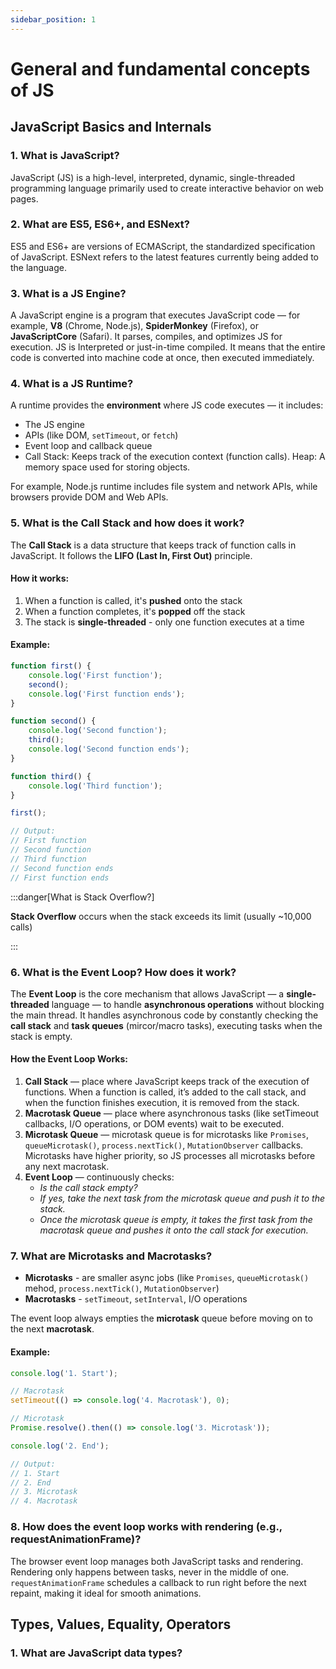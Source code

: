 ```yaml
---
sidebar_position: 1
---
```


# General and fundamental concepts of JS

## JavaScript Basics and Internals

### 1. What is JavaScript?
JavaScript (JS) is a high-level, interpreted, dynamic, single-threaded programming language primarily used to create interactive behavior on web pages. 

### 2. What are ES5, ES6+, and ESNext?
ES5 and ES6+ are versions of ECMAScript, the standardized specification of JavaScript. ESNext refers to the latest features currently being added to the language.

### 3. What is a JS Engine?
A JavaScript engine is a program that executes JavaScript code — for example, **V8** (Chrome, Node.js), **SpiderMonkey** (Firefox), or **JavaScriptCore** (Safari). It parses, compiles, and optimizes JS for execution. JS is Interpreted or just-in-time compiled. It means that the entire code is converted into machine code at once, then executed immediately.

### 4. What is a JS Runtime?
A runtime provides the **environment** where JS code executes — it includes:
- The JS engine
- APIs (like DOM, `setTimeout`, or `fetch`)
- Event loop and callback queue  
- Call Stack: Keeps track of the execution context (function calls). Heap: A memory space used for storing objects. 

For example, Node.js runtime includes file system and network APIs, while browsers provide DOM and Web APIs.

### 5. What is the Call Stack and how does it work?
The **Call Stack** is a data structure that keeps track of function calls in JavaScript. It follows the **LIFO (Last In, First Out)** principle.

#### How it works:
1. When a function is called, it's **pushed** onto the stack
2. When a function completes, it's **popped** off the stack
3. The stack is **single-threaded** - only one function executes at a time
#### Example:
```javascript
function first() {
    console.log('First function');
    second();
    console.log('First function ends');
}

function second() {
    console.log('Second function');
    third();
    console.log('Second function ends');
}

function third() {
    console.log('Third function');
}

first();

// Output:
// First function
// Second function  
// Third function
// Second function ends
// First function ends
```
:::danger[What is Stack Overflow?]

**Stack Overflow** occurs when the stack exceeds its limit (usually ~10,000 calls)

:::

### 6. What is the Event Loop? How does it work?
The **Event Loop** is the core mechanism that allows JavaScript — a **single-threaded** language — to handle **asynchronous operations** without blocking the main thread. It handles asynchronous code by constantly checking the **call stack** and **task queues** (mircor/macro tasks), executing tasks when the stack is empty.
#### How the Event Loop Works:
1. **Call Stack** — place where JavaScript keeps track of the execution of functions. When a function is called, it’s added to the call stack, and when the function finishes execution, it is removed from the stack.
2. **Macrotask Queue** — place where asynchronous tasks (like setTimeout callbacks, I/O operations, or DOM events) wait to be executed.
3. **Microtask Queue** — microtask queue is for microtasks like `Promises`, `queueMicrotask()`, `process.nextTick()`, `MutationObserver` callbacks. Microtasks have higher priority, so JS processes all microtasks before any next macrotask.
4. **Event Loop** — continuously checks:
   - *Is the call stack empty?*
   - *If yes, take the next task from the microtask queue and push it to the stack.*
   - *Once the microtask queue is empty, it takes the first task from the macrotask queue and pushes it onto the call stack for execution.*

### 7. What are Microtasks and Macrotasks?
- **Microtasks** - are smaller async jobs (like `Promises`, `queueMicrotask()` mehod, `process.nextTick()`, `MutationObserver`)
- **Macrotasks** - `setTimeout`, `setInterval`, I/O operations

The event loop always empties the **microtask** queue before moving on to the next **macrotask**.

#### Example:

```javascript
console.log('1. Start');

// Macrotask
setTimeout(() => console.log('4. Macrotask'), 0);

// Microtask
Promise.resolve().then(() => console.log('3. Microtask'));

console.log('2. End');

// Output:
// 1. Start
// 2. End
// 3. Microtask
// 4. Macrotask
```

### 8. How does the event loop works with rendering (e.g., requestAnimationFrame)?
The browser event loop manages both JavaScript tasks and rendering. Rendering only happens between tasks, never in the middle of one. `requestAnimationFrame` schedules a callback to run right before the next repaint, making it ideal for smooth animations.

## Types, Values, Equality, Operators

### 1. What are JavaScript data types?
